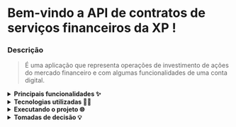 # Bem-vindo a API de contratos de serviços financeiros da XP !

### Descrição
> É uma aplicação que representa operações de investimento de ações do mercado financeiro e com algumas funcionalidades de uma conta digital.

<details>
  <summary><strong>Principais funcionalidades ✨</strong></summary>

  > As principais responsabilidade desta API estão relacionadas a integração com o banco de dados, seguindo os princípios do REST, com as requisições feitas baseados nos *endpoints*:
  
  | Caminho | Responsabilidade |
  |---|---|
  | `/investments/assets` | Listar todos ativos relacionados as corretoras e quantidade disponíveis para negociação |
  | `/investments/assets/:ticker` | Lista o ativo e as respectivas corretoras que tenham disponíveis para negociação |
  | `/investments/assets/client/:code` | Lista todos ativos da carteira do cliente nas respectivas corretoras |
  | `/investments/buy` | Enviar ordem de compra do ativo |
  | `/investments/sell` | Enviar ordem de venda do ativo |
  | `/banking/conta` | Listar de todos clientes os saldos e suas correspondentes corretoras |
  | `/banking/conta/:clientCode` | Lista o cliente e os respectivos saldos em suas corretoras |
  | `/banking/conta/deposito` | Realizar depósito na conta corrente |
  | `/banking/conta/saque` | Realizar saque da conta corrente |
  | `/login` | Realizar *login* na aplicação para gerar o token de autenticação |
  
</details>

<details>
  <summary><strong>Tecnologias utilizadas 👨‍💻</strong></summary>

  - [`TypeScript`](https://www.typescriptlang.org)
  - [`Node.js`](https://nodejs.org/)
  - [`Express`](https://expressjs.com/)
  - [`Docker`](https://www.docker.com/)
  - [`Sequelize`](https://sequelize.org/)
  - [`MySQL`](https://www.mysql.com/)
  - [`ESLint`](https://eslint.org/)
</details>

<details>
  <summary><strong>Executando o projeto 🌐</strong></summary>

  - É necessário ter o `Docker` e o [`Docker Compose`](https://docs.docker.com/compose) instalado em sua máquina.

  - Clone o projeto: `git clone git@github.com:gricar/API-services-contract-XP.git`.

  - Entre na pasta do projeto: `cd API-services-contract-XP`.

  - Instale as dependências: `npm install`.

  - Execute o **script** para iniciar o Docker Compose: `npm run compose:up`.

  - Esses serviços inicializarão dois containeres: `api-services-contract` e `services-contract-db`.

  - Execute o **script** `npm run prestart` para acessar o terminal do container.

  - Execute o **script** `npm run db:reset` para restaurar o banco de dados.

  - Execute o **script** `npm run dev` para executar a aplicação.

  - Após um tempo, os contêineres estarão prontos e você poderá acessar o projeto em: http://localhost:3002

  - Para desligar os containers, utilize o script: `npm run compose:down`
  
  ***Obs**: A aplicação contém dados fictícios de usuários, ativos financeiros e saldos bancários*.
</details>

<details>
  <summary><strong>Tomadas de decisão 💡</strong></summary>

  1. Definir a linguagem de programação para desenvolvimento da aplicação (`TypeScript`).
  2. Optado por utilizar contêineres (`Docker`) para criar ambientes isolados dentro de um servidor.
  3. Utilizado o `ESLint` para padronização do código e redução de erros. É feito uma validação no código sempre que tem-se um novo _pull request_ ou _push_ na branch.
  4. Estruturar o [`DER`](https://drawsql.app/teams/trybe-17/diagrams/desafio-tecnico-xp) (Diagrama de Entidade e Relacionamento) da aplicação baseado nas variáveis que cada tabela poderia ter.
  6. Desenvolver a aplicação utilizando POO (Programação Orientada a Objeto) e ORM (Mapeamento de Objeto-Relacional). 
  7. Arquitura MSC (_Models_ - _Services_ - _Controllers_).
  8. Biblioteca para tratamento de erros (`express-async-errors`).
  9. Rotas para serviços de **Investimentos** e **Bancos**.
  10. Rotas que exigem autenticação com JWT (_JSON Web Token_).

</details>
